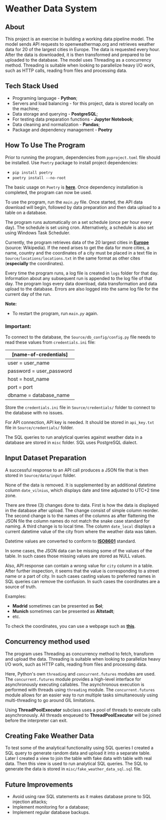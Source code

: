 # Weather Data System


## About

This project is an exercise in building a working data pipeline model. The model sends API requests to openweathermap.org and retrieves weather data for 20 of the largest cities in Europe. The data is requested every hour. After the data is downloaded, it is then transformed and prepared to be uploaded to the database. The model uses Threading as a concurrency method. Threading is suitable when looking to parallelize heavy I/O work, such as HTTP calls, reading from files and processing data. 


## Tech Stack Used

* Programing language - **Python**;
* Servers and load balancing - for this project, data is stored locally on the machine;
* Data storage and querying - **PostgreSQL**;
* For testing data preparation functions - **Jupyter Notebook**;
* Data cleaning and normalization - **Pandas**;
* Package and dependency management - **Poetry**


## How To Use The Program

Prior to running the program, dependencies from `pyproject.toml` file should be installed. Use `Poetry` package to install project dependencies:
* `pip install poetry`
* `poetry install --no-root`

The basic usage on `Poetry` is **[here](https://python-poetry.org/docs/basic-usage/#installing-dependencies)**.
Once dependency installation is completed, the program can now be used. 

To use the program, run the _`main.py`_ file. Once started, the API data download will begin, followed by data preparation and then data upload to a table on a database.

The program runs automatically on a set schedule (once per hour every day). The schedule is set using cron. Alternatively, a schedule is also set using Windows Task Scheduler.

Currently, the program retrieves data of the 20 largest cities in **[Europe](https://en.wikipedia.org/wiki/List_of_European_cities_by_population_within_city_limits)** (source: Wikipedia). If the need arises to get the data for more cities, a name, country and the coordinates of a city must be placed in a text file in `Source/locations/locations.txt` in the same format as other cites (**especially** the coordinates).

Every time the program runs, a log file is created in `logs` folder for that day. Information about any subsequent run is appended to the log file of that day. The program logs every data download, data transformation and data upload to the database. Errors are also logged into the same log file for the current day of the run. 

**Note:** 
- To restart the program, run _`main.py`_ again.

### **Important:**

To connect to the database, the `Source/db_config/config.py` file needs to read these values from `credentials.ini` file:

| [name-of-credentials]    |
|--------------------------|
| user = user_name         | 
| password = user_password | 
| host = host_name         |
| port = port              |
| dbname =  database_name  |

Store the `credentials.ini` file in `Source/credentials/` folder to connect to the database with no issues.

For API connection, API key is needed. It should be stored in `api_key.txt` file in `Source/credentials/` folder.

The SQL queries to run analytical queries against weather data in a database are stored in `misc` folder. SQL uses PostgreSQL dialect. 


## Input Dataset Preparation

A successful response to an API call produces a JSON file that is then stored in `Source/data/input` folder.

None of the data is removed. It is supplemented by an additional datetime column `date_vilnius`, which displays date and time adjusted to UTC+2 time zone.

There are three (3) changes done to data. First is how the data is displayed in the database after upload. The change consist of simple column reorder. The second change is to the names of the columns as after flattening the JSON file the column names do not match the snake case standard for naming. A third change is to local time. The column `date_local` displays a current datetime value of the city from where the weather data was taken.

Datetime values are converted to conform to **[ISO8601](https://www.iso.org/iso-8601-date-and-time-format.html)** standard.

In some cases, the JSON data can be missing some of the values of the table. In such cases those missing values are stored as NULL values.

Also, API response can contain a wrong value for `city` column in a table. After further inspection, it seems that the value is corresponding to a street name or a part of city. In such cases casting values to preferred names in SQL queries can remove the confusion. In such cases the coordinates are a source of truth.

Examples:
* **Madrid** sometimes can be presented as **Sol**;
* **Munich** sometimes can be presented as **Altstadt**;
* etc.

To check the coordinates, you can use a webpage such as **[this](https://www.gps-coordinates.net/)**.


## Concurrency method used

The program uses Threading as concurrency method to fetch, transform and upload the data. Threading is suitable when looking to parallelize heavy I/O work, such as HTTP calls, reading from files and processing data. 

Here, Python's own `threading` and `concurrent.futures` modules are used. The `concurrent.futures` module provides a high-level interface for asynchronously executing callables. The asynchronous execution is performed with threads using `threading` module.
The `concurrent.futures` module allows for an easier way to run multiple tasks simultaneously using multi-threading to go around GIL limitations.


Using **ThreadPoolExecutor** subclass uses a pool of threads to execute calls asynchronously. All threads enqueued to **ThreadPoolExecutor** will be joined before the interpreter can exit.


## Creating Fake Weather Data

To test some of the analytical functionality using SQL queries I created a SQL query to generate random data and upload it into a separate table. Later I created a view to join the table with fake data with table with real data. Then this view is used to run analytical SQL queries. The SQL to generate the data is stored in `misc/fake_weather_data_sql.sql` file.


## Future Improvements 

* Avoid using raw SQL statements as it makes database prone to SQL injection attacks;
* Implement monitoring for a database;
* Implement regular database backups.